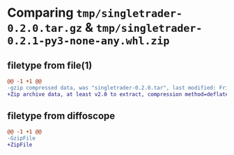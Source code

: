 # Comparing `tmp/singletrader-0.2.0.tar.gz` & `tmp/singletrader-0.2.1-py3-none-any.whl.zip`

## filetype from file(1)

```diff
@@ -1 +1 @@
-gzip compressed data, was "singletrader-0.2.0.tar", last modified: Fri Apr 14 09:17:16 2023, max compression
+Zip archive data, at least v2.0 to extract, compression method=deflate
```

## filetype from diffoscope

```diff
@@ -1 +1 @@
-GzipFile
+ZipFile
```

